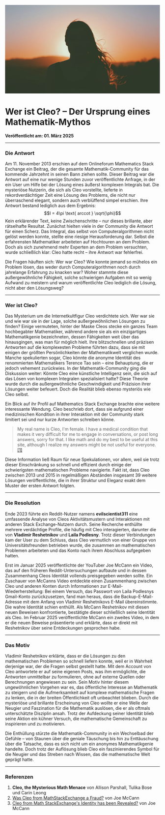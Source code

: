 ![Blogbild](/assets/cover-images/Artikel-13.jpg)

# Wer ist Cleo? – Der Ursprung eines Mathematik-Mythos

**Veröffentlicht am: 01. März 2025**

---

### Die Antwort

Am 11. November 2013 erschien auf dem Onlineforum Mathematics Stack Exchange ein Beitrag, der die gesamte Mathematik-Community für das kommende Jahrzehnt in seinen Bann ziehen sollte. Dieser Beitrag war die Antwort auf eine nur wenige Stunden zuvor veröffentlichte Anfrage, in der ein User um Hilfe bei der Lösung eines äußerst komplexen Integrals bat. Die mysteriöse Nutzerin, die sich als Cleo vorstellte, lieferte in rekordverdächtiger Zeit eine Lösung des Problems, die nicht nur überraschend elegant, sondern auch verblüffend simpel erschien. Ihre Antwort bestand lediglich aus dem Ergebnis: $$I = 4\pi \text{ arccot } \sqrt{\phi}$$ Kein erklärender Text, keine Zwischenschritte – nur dieses brillante, aber rätselhafte Resultat. Zunächst hielten viele in der Community die Antwort für einen Scherz. Das Integral, das selbst von Computeralgorithmen nicht gelöst werden konnte, stellte eine riesige Herausforderung dar. Selbst die erfahrensten Mathematiker arbeiteten auf Hochtouren an dem Problem. Doch als sich zunehmend mehr Experten an dem Problem versuchten, wurde schließlich klar: Cleo hatte recht – ihre Antwort war fehlerfrei.

Die Fragen häuften sich: Wer war Cleo? Wie konnte jemand so mühelos ein Problem lösen, das weder durch Computeralgorithmen noch durch jahrelange Erfahrung zu knacken war? Woher stammte diese außergewöhnliche Fähigkeit, solche schwierigen Aufgaben mit so wenig Aufwand zu meistern und warum veröffentlichte Cleo lediglich die Lösung, nicht aber den Lösungsweg?

---

### Wer ist Cleo?

Das Mysterium um die Internetkultfigur Cleo verdichtete sich. Wer war sie und wie war sie in der Lage, solche außergewöhnlichen Lösungen zu finden? Einige vermuteten, hinter der Maske Cleos stecke ein ganzes Team hochbegabter Mathematiker, während andere sie als ein einzigartiges Mathematikgenie bezeichneten, dessen Fähigkeiten weit über das hinausgingen, was man für möglich hielt. Ihre blitzschnellen und präzisen Antworten auf die komplexesten Probleme führten dazu, dass sie mit einigen der größten Persönlichkeiten der Mathematikwelt verglichen wurde. Manche spekulierten sogar, Cleo könnte die anonyme Identität des renommierten Mathematikers Terence Tao sein – eine Behauptung, die er jedoch vehement zurückwies. In der Mathematik-Community ging die Diskussion weiter: Könnte Cleo eine künstliche Intelligenz sein, die sich auf das Lösen von komplexen Integralen spezialisiert hatte? Diese Theorie wurde durch die außergewöhnliche Geschwindigkeit und Präzision ihrer Lösungen weiter befeuert. Doch die Realität blieb ebenso mysteriös wie Cleo selbst.

Ein Blick auf ihr Profil auf Mathematics Stack Exchange brachte eine weitere interessante Wendung. Cleo beschrieb dort, dass sie aufgrund einer medizinischen Kondition in ihrer Interaktion mit der Community stark limitiert sei und nur kurze Antworten schreiben könne.

> My real name is Cleo, I'm female. I have a medical condition that makes it very difficult for me to engage in conversations, or post long answers, sorry for that. I like math and do my best to be useful at this site, although I realize my answers might be not useful for everyone. [[1]](#Referenzen)

Diese Information ließ Raum für neue Spekulationen, vor allem, weil sie trotz dieser Einschränkung so schnell und effizient durch einige der schwierigsten mathematischen Probleme navigierte. Fakt ist, dass Cleo zwischen 2013 und 2015 in regelmäßigen Abständen insgesamt 39 weitere Lösungen veröffentlichte, die in ihrer Struktur und Eleganz exakt dem Muster der ersten Antwort folgten.

---

### Die Resolution

Ende 2023 führte ein Reddit-Nutzer namens **evilscientist311** eine umfassende Analyse von Cleos Aktivitätsmustern und Interaktionen mit anderen Stack Exchange-Nutzern durch. Seine Recherche enthüllte mehrere verdächtige Profile, die häufig mit Cleo interagierten, darunter die von **Vladimir Reshetnikov** und **Laila Podlesny**. Trotz dieser Verbindungen kam der User zu dem Schluss, dass Cleo vermutlich von einer Gruppe von Universitätsfreunden betrieben wurde, die zusammen an mathematischen Problemen arbeiteten und das Konto nach ihrem Abschluss aufgegeben hatten.

Erst im Januar 2025 veröffentlichte der YouTuber Joe McCann ein Video, das auf den früheren Reddit-Untersuchungen aufbaute und in dessen Zusammenhang Cleos Identität vollends preisgegeben werden sollte. Ein Zuschauer von McCanns Video entdeckte einen Zusammenhang zwischen Cleo und anderen Konten durch Informationen zur E-Mail-Wiederherstellung: Bei einem Versuch, das Passwort von Laila Podlesnys Gmail-Konto zurückzusetzen, fand man heraus, dass die Backup-E-Mail-Adresse mit dem Anfang von Vladimir Reshetnikovs E-Mail übereinstimmte. Die wahre Identität schien enthüllt.  Als McCann Reshetnikov mit diesen neuen Beweisen konfrontierte, bestätigte dieser schließlich seine Identität als Cleo. Im Februar 2025 veröffentlichte McCann ein zweites Video, in dem er die neuen Beweise präsentierte und erklärte, dass er direkt mit Reshetnikov über seine Entdeckungen gesprochen habe.

---

### Das Motiv


Vladimir Reshetnikov erklärte, dass er die Lösungen zu den mathematischen Problemen so schnell liefern konnte, weil er in Wahrheit derjenige war, der die Fragen selbst gestellt hatte. Mit dem Account von Cleo antwortete er auf seine eigenen Posts, was ihm ermöglichte, die Antworten unmittelbar zu formulieren, ohne auf externe Quellen oder Berechnungen angewiesen zu sein. Sein Motiv hinter diesem ungewöhnlichen Vorgehen war es, das öffentliche Interesse an Mathematik zu steigern und die Aufmerksamkeit auf komplexe mathematische Fragen zu lenken, die in der breiten Öffentlichkeit oft unbeachtet blieben. Durch die mysteriöse und brillante Erscheinung von Cleo wollte er eine Welle der Neugier und Faszination für die Mathematik auslösen, die er als oftmals unterschätzte Disziplin ansah. Trotz der Aufdeckung seiner Identität blieb seine Aktion ein kühner Versuch, die mathematische Gemeinschaft zu inspirieren und zu motivieren.

Die Enthüllung stürzte die Mathematik-Community in ein Wechselbad der Gefühle – von Staunen über die geniale Täuschung bis hin zu Enttäuschung über die Tatsache, dass es sich nicht um ein anonymes Mathematikgenie handelte. Doch trotz der Auflösung blieb Cleo ein faszinierendes Symbol für die Neugier und das Streben nach Wissen, das die mathematische Welt geprägt hatte.

---

### Referenzen

<a id="Referenzen"></a>

1. **Cleo, the Mysterious Math Menace** von Allison Parshall, Tulika Bose und Carin Leong
2. [Was Cleo from MathStackExchange a Fraud?](https://www.youtube.com/watch?v=dAoDz_YiDeM) von Joe McCann
3. [Cleo from Math StackExchange's Identity has been Revealed?](https://www.youtube.com/watch?v=7gQ9DnSYsXg) von Joe McCann
